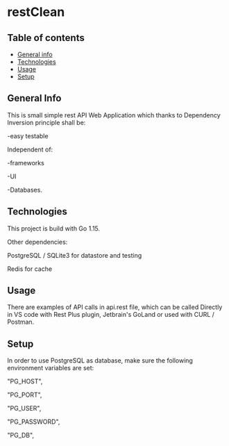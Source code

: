 # restClean

## Table of contents

* [General info](#general-info)
* [Technologies](#technologies)
* [Usage](#usage)
* [Setup](#setup)

## General Info

This is small simple rest API Web Application which thanks to Dependency Inversion principle shall be:

-easy testable

Independent of:

-frameworks

-UI

-Databases.

## Technologies

This project is build with Go 1.15.

Other dependencies:

PostgreSQL / SQLite3 for datastore and testing

Redis for cache

## Usage

There are examples of API calls in api.rest file, which can be called Directly in VS code with Rest Plus plugin, Jetbrain's GoLand or used with CURL / Postman.

## Setup

In order to use PostgreSQL as database, make sure the following environment variables are set:

"PG_HOST",

"PG_PORT",

"PG_USER",

"PG_PASSWORD",

"PG_DB",
